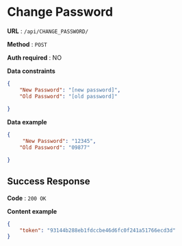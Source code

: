 # Change Password

**URL** : `/api/CHANGE_PASSWORD/`

**Method** : `POST`

**Auth required** : NO

**Data constraints**

```json
{
    "New Password": "[new password]",
    "Old Password": "[old password]"
    
}
```
**Data example**

```json
{
     "New Password": "12345",
    "Old Password": "09877"

}
```

## Success Response

**Code** : `200 OK`

**Content example**

```json
{
    "token": "93144b288eb1fdccbe46d6fc0f241a51766ecd3d"
}
```
